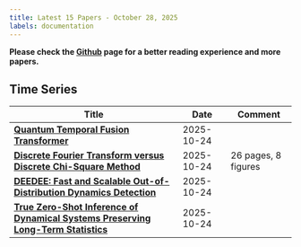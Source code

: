 ```yaml
---
title: Latest 15 Papers - October 28, 2025
labels: documentation
---
```

**Please check the [Github](https://github.com/ke1ewang/DailyArXiv) page for a better reading experience and more papers.**

## Time Series
| **Title** | **Date** | **Comment** |
| --- | --- | --- |
| **[Quantum Temporal Fusion Transformer](http://arxiv.org/abs/2508.04048v2)** | 2025-10-24 |  |
| **[Discrete Fourier Transform versus Discrete Chi-Square Method](http://arxiv.org/abs/2509.01540v2)** | 2025-10-24 | 26 pages, 8 figures |
| **[DEEDEE: Fast and Scalable Out-of-Distribution Dynamics Detection](http://arxiv.org/abs/2510.21638v1)** | 2025-10-24 |  |
| **[True Zero-Shot Inference of Dynamical Systems Preserving Long-Term Statistics](http://arxiv.org/abs/2505.13192v2)** | 2025-10-24 |  |

